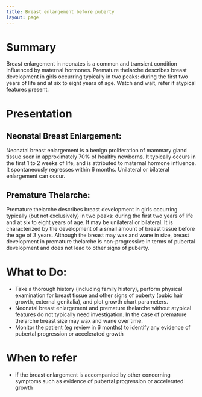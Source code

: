 ```yaml
---
title: Breast enlargement before puberty
layout: page
---
```


# Summary

Breast enlargement in neonates is a common and transient condition influenced by maternal hormones. Premature thelarche describes breast development in girls occurring typically in two peaks: during the first two years of life and at six to eight years of age. Watch and wait, refer if atypical features present.

# Presentation

## Neonatal Breast Enlargement: 
Neonatal breast enlargement is a benign proliferation of mammary gland tissue seen in approximately 70% of healthy newborns. It typically occurs in the first 1 to 2 weeks of life, and is attributed to maternal hormone influence. It spontaneously regresses within 6 months. Unilateral or bilateral enlargement can occur.
## Premature Thelarche: 
Premature thelarche describes breast development in girls occurring typically (but not exclusively) in two peaks: during the first two years of life and at six to eight years of age.  It may be unilateral or bilateral. It is characterized by the development of a small amount of breast tissue before the age of 3 years. Although the breast may wax and wane in size, breast development in premature thelarche is non-progressive in terms of pubertal development and does not lead to other signs of puberty.

# What to Do:

- Take a thorough history (including family history),  perform physical examination for breast tissue and other signs of puberty (pubic hair growth, external genitalia), and plot growth chart parameters.
- Neonatal breast enlargement and premature thelarche without atypical features do not typically need investigation.  In the case of premature thelarche breast size may wax and wane over time.
- Monitor the patient (eg review in 6 months) to identify any evidence of pubertal progression or accelerated growth

# When to refer
- if the breast enlargement is accompanied by other concerning symptoms such as evidence of pubertal progression or accelerated growth
